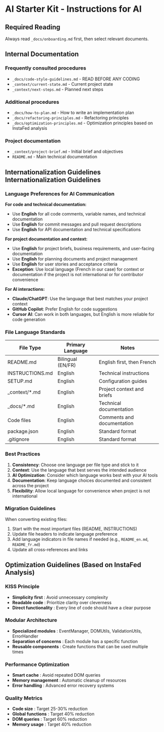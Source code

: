 # AI Starter Kit - Instructions for AI

## Required Reading
Always read `_docs/onboarding.md` first, then select relevant documents.

## Internal Documentation

### Frequently consulted procedures
- `_docs/code-style-guidelines.md` - READ BEFORE ANY CODING
- `_context/current-state.md` - Current project state
- `_context/next-steps.md` - Planned next steps

### Additional procedures
- `_docs/how-to-plan.md` - How to write an implementation plan
- `_docs/refactoring-principles.md` - Refactoring principles
- `_docs/optimization-principles.md` - Optimization principles based on InstaFed analysis

### Project documentation
- `_context/project-brief.md` - Initial brief and objectives
- `README.md` - Main technical documentation

## Internationalization Guidelines Internationalization Guidelines

### Language Preferences for AI Communication

**For code and technical documentation:**
- Use **English** for all code comments, variable names, and technical documentation
- Use **English** for commit messages and pull request descriptions
- Use **English** for API documentation and technical specifications

**For project documentation and context:**
- Use **English** for project briefs, business requirements, and user-facing documentation
- Use **English** for planning documents and project management
- Use **English** for user stories and acceptance criteria
- **Exception**: Use local language (French in our case) for context or documentation if the project is not international or for contributor convenience

**For AI interactions:**
- **Claude/ChatGPT**: Use the language that best matches your project context
- **GitHub Copilot**: Prefer English for code suggestions
- **Cursor AI**: Can work in both languages, but English is more reliable for code generation

### File Language Standards

| File Type | Primary Language | Notes |
|-----------|-----------------|-------|
| README.md | Bilingual (EN/FR) | English first, then French |
| INSTRUCTIONS.md | English | Technical instructions |
| SETUP.md | English | Configuration guides |
| _context/*.md | English | Project context and briefs |
| _docs/*.md | English | Technical documentation |
| Code files | English | Comments and documentation |
| package.json | English | Standard format |
| .gitignore | English | Standard format |

### Best Practices

1. **Consistency**: Choose one language per file type and stick to it
2. **Context**: Use the language that best serves the intended audience
3. **AI Optimization**: Consider which language works best with your AI tools
4. **Documentation**: Keep language choices documented and consistent across the project
5. **Flexibility**: Allow local language for convenience when project is not international

### Migration Guidelines

When converting existing files:
1. Start with the most important files (README, INSTRUCTIONS)
2. Update file headers to indicate language preference
3. Add language indicators in file names if needed (e.g., `README_en.md`, `README_fr.md`)
4. Update all cross-references and links

## Optimization Guidelines (Based on InstaFed Analysis)

### KISS Principle
- **Simplicity first** : Avoid unnecessary complexity
- **Readable code** : Prioritize clarity over cleverness
- **Direct functionality** : Every line of code should have a clear purpose

### Modular Architecture
- **Specialized modules** : EventManager, DOMUtils, ValidationUtils, ErrorHandler
- **Separation of concerns** : Each module has a specific function
- **Reusable components** : Create functions that can be used multiple times

### Performance Optimization
- **Smart cache** : Avoid repeated DOM queries
- **Memory management** : Automatic cleanup of resources
- **Error handling** : Advanced error recovery systems

### Quality Metrics
- **Code size** : Target 25-30% reduction
- **Global functions** : Target 40% reduction
- **DOM queries** : Target 60% reduction
- **Memory usage** : Target 40% reduction

